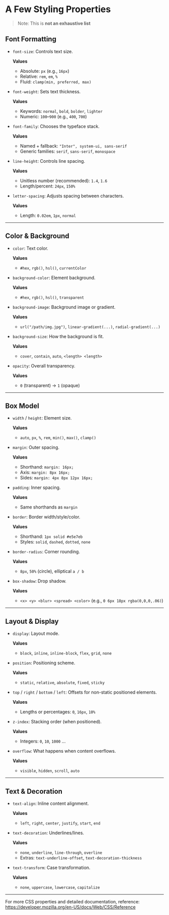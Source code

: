 # A Few Styling Properties
> Note: This is **not an exhaustive list**

## Font Formatting
- `font-size`: Controls text size.
  
  **Values**
  - Absolute: `px` (e.g., `16px`)
  - Relative: `rem`, `em`, `%`
  - Fluid: `clamp(min, preferred, max)`

- `font-weight`: Sets text thickness.
  
  **Values**
  - Keywords: `normal`, `bold`, `bolder`, `lighter`
  - Numeric: `100`–`900` (e.g., `400`, `700`)

- `font-family`: Chooses the typeface stack.
  
  **Values**
  - Named + fallback: `"Inter", system-ui, sans-serif`
  - Generic families: `serif`, `sans-serif`, `monospace`

- `line-height`: Controls line spacing.
  
  **Values**
  - Unitless number (recommended): `1.4`, `1.6`
  - Length/percent: `24px`, `150%`

- `letter-spacing`: Adjusts spacing between characters.
  
  **Values**
  - Length: `0.02em`, `1px`, `normal`

---

## Color & Background
- `color`: Text color.
  
  **Values**
  - `#hex`, `rgb()`, `hsl()`, `currentColor`

- `background-color`: Element background.
  
  **Values**
  - `#hex`, `rgb()`, `hsl()`, `transparent`

- `background-image`: Background image or gradient.
  
  **Values**
  - `url("/path/img.jpg")`, `linear-gradient(...)`, `radial-gradient(...)`

- `background-size`: How the background is fit.
  
  **Values**
  - `cover`, `contain`, `auto`, `<length> <length>`

- `opacity`: Overall transparency.
  
  **Values**
  - `0` (transparent) → `1` (opaque)

---

## Box Model
- `width` / `height`: Element size.
  
  **Values**
  - `auto`, `px`, `%`, `rem`, `min()`, `max()`, `clamp()`

- `margin`: Outer spacing.
  
  **Values**
  - Shorthand: `margin: 16px;`
  - Axis: `margin: 8px 16px;`
  - Sides: `margin: 4px 8px 12px 16px;`

- `padding`: Inner spacing.
  
  **Values**
  - Same shorthands as `margin`

- `border`: Border width/style/color.
  
  **Values**
  - Shorthand: `1px solid #e5e7eb`
  - Styles: `solid`, `dashed`, `dotted`, `none`

- `border-radius`: Corner rounding.
  
  **Values**
  - `8px`, `50%` (circle), elliptical `a / b`

- `box-shadow`: Drop shadow.
  
  **Values**
  - `<x> <y> <blur> <spread> <color>` (e.g., `0 6px 18px rgba(0,0,0,.06)`)

---

## Layout & Display
- `display`: Layout mode.
  
  **Values**
  - `block`, `inline`, `inline-block`, `flex`, `grid`, `none`

- `position`: Positioning scheme.
  
  **Values**
  - `static`, `relative`, `absolute`, `fixed`, `sticky`

- `top` / `right` / `bottom` / `left`: Offsets for non-static positioned elements.
  
  **Values**
  - Lengths or percentages: `0`, `16px`, `10%`

- `z-index`: Stacking order (when positioned).
  
  **Values**
  - Integers: `0`, `10`, `1000` …

- `overflow`: What happens when content overflows.
  
  **Values**
  - `visible`, `hidden`, `scroll`, `auto`

---

## Text & Decoration
- `text-align`: Inline content alignment.
  
  **Values**
  - `left`, `right`, `center`, `justify`, `start`, `end`

- `text-decoration`: Underlines/lines.
  
  **Values**
  - `none`, `underline`, `line-through`, `overline`
  - Extras: `text-underline-offset`, `text-decoration-thickness`

- `text-transform`: Case transformation.
  
  **Values**
  - `none`, `uppercase`, `lowercase`, `capitalize`

---

For more CSS properties and detailed documentation, reference:   https://developer.mozilla.org/en-US/docs/Web/CSS/Reference
